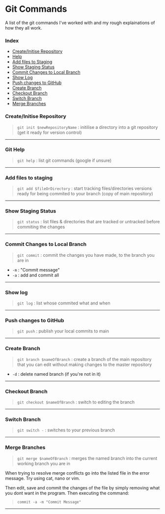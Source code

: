 # Git Commands
A list of the git commands I've worked with and my rough explainations of how they all work.

### Index
- [Create/Initise Repository](#createinitise-repository)
- [Help](#git-help)
- [Add files to Staging](#add-files-to-staging)
- [Show Staging Status](#show-staging-status)
- [Commit Changes to Local Branch](#commit-changes-to-local-branch)
- [Show Log](#show-log)
- [Push changes to GitHub](#push-changes-to-github)
- [Create Branch](#create-branch)
- [Checkout Branch](#create-branch)
- [Switch Branch](#switch-branch)
- [Merge Branches](#merge-branches)


### Create/Initise Repository 
> `git init $newRepositoryName`
: initilise a directory into a git repository (get it ready for version control)

---

### Git Help

> `git help` 
: list git commands (google if unsure)

---

### Add files to staging

> `git add $fileOrDirectory` 
: start tracking files/directories versions ready for being commited to your branch (copy of main repository)

---

### Show Staging Status

> `git status`
: list files & directories that are tracked or untracked before commiting the changes

---

### Commit Changes to Local Branch

> `git commit`
: commit the changes you have made, to the branch you are in 
- `-m` 
: "Commit message"
- `-a`
: add and commit all

---

### Show log

> `git log`
: list whose commited what and when

---

### Push changes to GitHub

> `git push` 
: publish your local commits to main

---

### Create Branch

> `git branch $nameOfBranch` 
: create a branch of the main repository that you can edit without making changes to the master repository
- `-d` 
: delete named branch (if you're not in it)

---

### Checkout Branch

> `git checkout $nameOfBranch`
: switch to editing the branch

---

### Switch Branch

> `git switch -`
: switches to your previous branch

---

### Merge Branches

> `git merge $nameOfBranch` 
: merges the named branch into the current working branch you are in
    
When trying to resolve merge conflicts go into the listed file in the error message. Try using cat, nano or vim.
    
Then edit, save and commit the changes of the file by simply removing what you dont want in the program. Then executing the command:
        
> `commit -a -m "Commit Message"`

---

